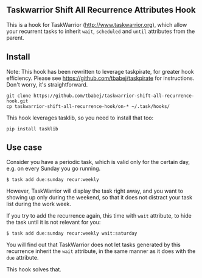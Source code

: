 Taskwarrior Shift All Recurrence Attributes Hook
------------------------------------------------

This is a hook for TaskWarrior (http://www.taskwarrior.org),
which allow your recurrent tasks to inherit ``wait``, ``scheduled``
and ``until`` attributes from the parent.

Install
-------

Note: This hook has been rewritten to leverage taskpirate, for greater hook efficiency.
Please see https://github.com/tbabej/taskpirate for instructions. Don't worry, it's straightforward.

```
git clone https://github.com/tbabej/taskwarrior-shift-all-recurrence-hook.git
cp taskwarrior-shift-all-recurrence-hook/on-* ~/.task/hooks/
```

This hook leverages tasklib, so you need to install that too:

```
pip install tasklib
```

Use case
--------

Consider you have a periodic task, which is valid only for the certain day,
e.g. on every Sunday you go running.

```
$ task add due:sunday recur:weekly
```

However, TaskWarrior will display the task right away, and you want to
showing up only during the weekend, so that it does not distract your task
list during the work week.

If you try to add the recurrence again, this time with ``wait`` attribute,
to hide the task until it is not relevant for you:

```
$ task add due:sunday recur:weekly wait:saturday
```

You will find out that TaskWarrior does not let tasks generated by this
recurrence inherit the ``wait`` attribute, in the same manner as it does
with the ``due`` attribute.

This hook solves that.
